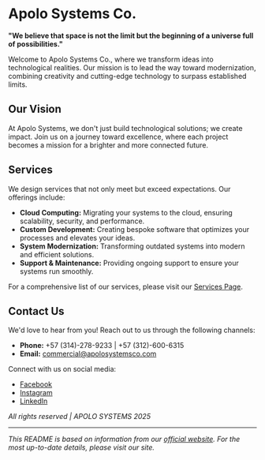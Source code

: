 # Apolo Systems Co.

**"We believe that space is not the limit but the beginning of a universe full of possibilities."**

Welcome to Apolo Systems Co., where we transform ideas into technological realities. Our mission is to lead the way toward modernization, combining creativity and cutting-edge technology to surpass established limits.

## Our Vision

At Apolo Systems, we don't just build technological solutions; we create impact. Join us on a journey toward excellence, where each project becomes a mission for a brighter and more connected future.

## Services

We design services that not only meet but exceed expectations. Our offerings include:

- **Cloud Computing:** Migrating your systems to the cloud, ensuring scalability, security, and performance.
- **Custom Development:** Creating bespoke software that optimizes your processes and elevates your ideas.
- **System Modernization:** Transforming outdated systems into modern and efficient solutions.
- **Support & Maintenance:** Providing ongoing support to ensure your systems run smoothly.

For a comprehensive list of our services, please visit our [Services Page](https://apolosystemsco.com/en/services).

## Contact Us

We'd love to hear from you! Reach out to us through the following channels:

- **Phone:** +57 (314)-278-9233 | +57 (312)-600-6315
- **Email:** commercial@apolosystemsco.com

Connect with us on social media:

- [Facebook](https://www.facebook.com)
- [Instagram](https://www.instagram.com)
- [LinkedIn](https://www.linkedin.com)

*All rights reserved | APOLO SYSTEMS 2025*

---

*This README is based on information from our [official website](https://apolosystemsco.com/en/). For the most up-to-date details, please visit our site.*
